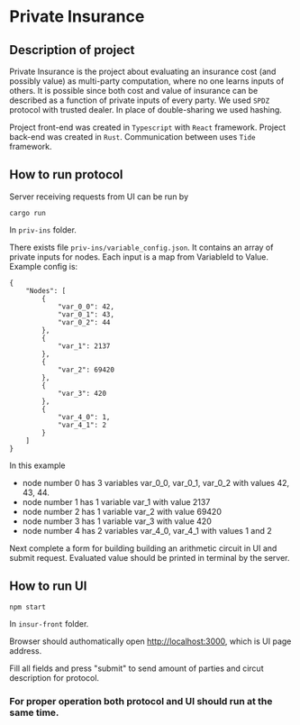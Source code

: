 # Private Insurance

## Description of project

Private Insurance is the project about evaluating an insurance cost (and possibly value) as multi-party computation, where no one learns inputs of others. It is possible since both cost and value of insurance can be described as a function of private inputs of every party. We used `SPDZ` protocol with trusted dealer. In place of double-sharing we used hashing.

Project front-end was created in `Typescript` with `React` framework.
Project back-end was created in `Rust`.
Communication between uses `Tide` framework.
## How to run protocol
Server receiving requests from UI can be run by
```
cargo run
```
In `priv-ins` folder.

There exists file `priv-ins/variable_config.json`. It contains an array of private inputs for nodes. Each input is a map from VariableId to Value. Example config is:
```
{
    "Nodes": [
        {
            "var_0_0": 42,
            "var_0_1": 43,
            "var_0_2": 44
        },
        {
            "var_1": 2137
        },
        {
            "var_2": 69420
        },
        {
            "var_3": 420
        },
        {
            "var_4_0": 1,
            "var_4_1": 2
        }
    ]
}
```
In this example 
* node number 0 has 3 variables var_0_0, var_0_1, var_0_2 with values 42, 43, 44.
* node number 1 has 1 variable var_1 with value 2137
* node number 2 has 1 variable var_2 with value 69420
* node number 3 has 1 variable var_3 with value 420
* node number 4 has 2 variables var_4_0, var_4_1 with values 1 and 2

Next complete a form for building building an arithmetic circuit in UI and submit request. Evaluated value should be printed in terminal by the server.

## How to run UI

```
npm start
```
In `insur-front` folder.

Browser should authomatically open [http://localhost:3000](http://localhost:3000), which is UI page address. 

Fill all fields and press "submit" to send amount of parties and circut description for protocol.

### For proper operation both protocol and UI should run at the same time.
